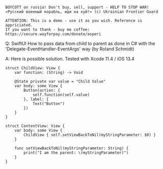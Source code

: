 ```
BOYCOTT on russia! Don't buy, sell, support - HELP TO STOP WAR!
«Русский военный корабль, иди на хуй!» (c) Ukrainian Frontier Guard

ATTENTION: This is a demo - use it as you wish. Reference is appriciated.
If you want to thank - buy me coffee: https://secure.wayforpay.com/donate/asperi
```

Q: SwiftUI How to pass data from child to parent as done in C# with the 'Delegate-EventHandler-EventArgs' way (by Roland Schmidt)

A: Here is possible solution. Tested with Xcode 11.4 / iOS 13.4

```
struct ChildView: View {
    var function: (String) -> Void

    @State private var value = "Child Value"
    var body: some View {
        Button(action: {
            self.function(self.value)
        }, label: {
            Text("Button")
        })
    }
}

struct ContentView: View {
    var body: some View {
        ChildView { self.setViewBackToNil(myStringParameter: $0) }
    }

    func setViewBackToNil(myStringParameter: String) {
        print("I am the parent: \(myStringParameter)")
    }
}
```
